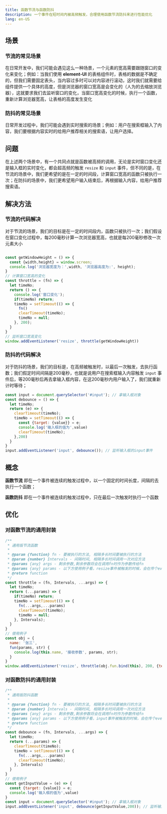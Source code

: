 ```yaml
---
title: 函数节流与函数防抖
description: 一个事件在短时间内被高频触发，合理使用函数节流防抖来进行性能优化
lang: en-US
---
```


## 场景

### 节流的常见场景

在日常开发中，我们可能会遇见这么一种场景，一个元素的宽高需要跟随窗口的变化来变化；例如：当我们使用 **element-UI** 的表格组件时，表格的数据是不确定的，但我们需要固定表头，当内容过多时可以对内容进行滚动，这时我们就需要给组件提供一个具体的高度，但是浏览器的窗口宽高是会变化的（人为的去缩放浏览器），这就要求我们去监听窗口的变化，当窗口宽高变化的时候，执行一个函数，重新计算浏览器宽高，让表格的高度发生变化

### 防抖的常见场景

日常开发过程中，我们可能会遇到实时搜索的场景；例如：用户在搜索框输入了内容，我们要根据内容实时的给用户推荐相关的搜索语，让用户选择。

## 问题

在上述两个场景中，有一个共同点就是函数被高频的调用，无论是实时窗口变化还是输入框的实时变化，都会超高频的触发 `resize` 和 `input` 事件，但不同的是，在节流的场景中，我们更希望的是在一定的时间段，计算窗口宽高的函数只被执行一次；在防抖的场景中，我们更希望用户输入结束后，再根据输入内容，给用户推荐搜索语。

## 解决方法

### 节流的代码解决

对于节流的场景，我们的目标是在一定的时间段内，函数只被执行一次；我们假设在窗口变化过程中，每200毫秒计算一次浏览器宽高，也就是每200毫秒修改一次元素大小

```js

const getWindowHeight = () => {
  const {width,height} = window.screen;
  console.log('浏览器宽度为：',width, '浏览器高度为:', height);
}
// 计算窗口宽高的变化
const throttle = (fn) => {
  let timeNo;
  return () => {
  	console.log('窗口变化');
    if(timeNo) return;
    timeNo = setTimeout(() => {
      fn()
      clearTimeout(timeNo);
      timeNo = null;
    }, 200);
  }
}
// 监听窗口宽高变化
window.addEventListener('resize', throttle(getWindowHeight))

```

### 防抖的代码解决

对于防抖的场景，我们的目标是，在高频被触发时，以最后一次触发，去执行函数；我们假定时间间隔是200毫秒，也就是说用户在搜索框输入内容触发 `input` 事件后，等200毫秒后再去拿输入框内容，在这200毫秒内用户输入了，我们就重新计时等待；

```js
const input = document.querySelector('#input'); // 拿输入框对象
const debounce = () => {
  let timeNo;
  return (e) => {
    clearTimeout(timeNo);
    timeNo = setTimeout(() => {
      const {target: {value}} = e;
      console.log('输入框的值为',value)
      clearTimeout(timeNo);
    },200)
  }
}
input.addEventListener('input', debounce()); // 监听输入框的input事件
```

## 概念

**函数节流** 即在一个事件被连续的触发过程中，以一个固定的时间长度，间隔的去执行一个函数；

**函数防抖** 即在一个事件被连续的触发过程中，只在最后一次触发时执行一个函数

## 优化

### 对函数节流的通用封装

```js
/**
 * 通用版节流函数
 *
 * @param {function} fn - 要被执行的方法, 相隔多长时间要被执行的方法
 * @param {number} Intervals - 间隔时间, 相隔多长时间调用一次对应方法
 * @params {any} args - 剩余参数,剩余参数将会在调用fn时作为参数传给fn
 * @params {any} params - 以下方使用例子看，resize事件被触发的时候，会在传个event对象过去，所以同样需要接收
 * @return function
 */
const throttle = (fn, Intervals, ...args) => {
  let timeNo;
  return (...params) => {
    if(timeNo) return;
    timeNo = setTimeout(() => {
      fn(...args,...params)
      clearTimeout(timeNo);
      timeNo = null;
    }, Intervals);
  }
}
// 使用例子
const obj = {
  name: '张三',
  fun(params, str) {
    console.log(this.name, '接收参数', params, str);
  }
}
window.addEventListener('resize', throttle(obj.fun.bind(this), 200, {text: '最外面传的第一个参数'}, '最外面传的第二个参数'))
```

### 对函数防抖的通用封装

```js
/**
 * 通用版防抖函数
 *
 * @param {function} fn - 要被执行的方法, 相隔多长时间要被执行的方法
 * @param {number} Intervals - 间隔时间, 相隔多长时间调用一次对应方法
 * @params {any} args - 剩余参数,剩余参数将会在调用fn时作为参数传给fn
 * @params {any} params - 以下方使用例子看，input事件被触发的时候，会在传个event对象过去，所以同样需要接收
 * @return function
 */
const debounce = (fn, Intervals, ...args) => {
  let timeNo;
  return (...params) => {
    clearTimeout(timeNo);
    timeNo = setTimeout(() => {
      fn(...args,...params)
      clearTimeout(timeNo);
    }, Intervals)
  }
}
// 使用例子
const getInputValue = (e) => {
  const {target: {value}} = e;
  console.log('输入框的值为',value)
}
const input = document.querySelector('#input'); // 拿输入框对象
input.addEventListener('input', debounce(getInputValue,200)); // 监听输入框的input事件
```

